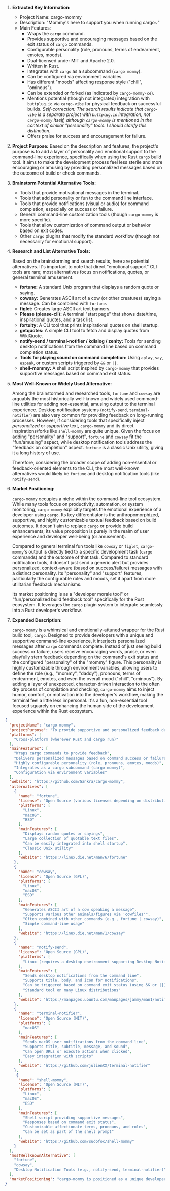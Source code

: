 1.  **Extracted Key Information:**
    *   Project Name: cargo-mommy
    *   Description: "Mommy's here to support you when running cargo~"
    *   Main Features:
        *   Wraps the `cargo` command.
        *   Provides supportive and encouraging messages based on the exit status of `cargo` commands.
        *   Configurable personality (role, pronouns, terms of endearment, emotes, moods).
        *   Dual-licensed under MIT and Apache 2.0.
        *   Written in Rust.
        *   Integrates with `cargo` as a subcommand (`cargo mommy`).
        *   Can be configured via environment variables.
        *   Has different "moods" affecting response style ("chill", "ominous").
        *   Can be extended or forked (as indicated by `cargo-mommy-ce`).
        *   Mentions potential (though not integrated) integration with `buttplug.io` via `cargo-vibe` for physical feedback on successful builds. *Self-correction: The search results indicate that `cargo-vibe` is a separate project with `buttplug.io` integration, not `cargo-mommy` itself, although `cargo-mommy` is mentioned in the context of similar "personality" tools. I should clarify this distinction.*
        *   Offers praise for success and encouragement for failure.

2.  **Project Purpose:**
    Based on the description and features, the project's purpose is to add a layer of personality and emotional support to the command-line experience, specifically when using the Rust `cargo` build tool. It aims to make the development process feel less sterile and more encouraging or amusing by providing personalized messages based on the outcome of build or check commands.

3.  **Brainstorm Potential Alternative Tools:**
    *   Tools that provide motivational messages in the terminal.
    *   Tools that add personality or fun to the command line interface.
    *   Tools that provide notifications (visual or audio) for command completion, especially on success or failure.
    *   General command-line customization tools (though `cargo-mommy` is more specific).
    *   Tools that allow customization of command output or behavior based on exit codes.
    *   Other `cargo` plugins that modify the standard workflow (though not necessarily for emotional support).

4.  **Research and List Alternative Tools:**

    Based on the brainstorming and search results, here are potential alternatives. It's important to note that direct "emotional support" CLI tools are rare; most alternatives focus on notifications, quotes, or general terminal amusement.

    *   **fortune:** A standard Unix program that displays a random quote or saying.
    *   **cowsay:** Generates ASCII art of a cow (or other creatures) saying a message. Can be combined with `fortune`.
    *   **figlet:** Creates large ASCII art text banners.
    *   **Please (please-cli):** A terminal "start page" that shows date/time, inspirational quotes, and a task list.
    *   **fortuity:** A CLI tool that prints inspirational quotes on shell startup.
    *   **getquotes:** A simple CLI tool to fetch and display quotes from WikiQuote.
    *   **notify-send / terminal-notifier / kdialog / zenity:** Tools for sending desktop notifications from the command line based on command completion status.
    *   **Tools for playing sound on command completion:** Using `aplay`, `say`, `espeak`, or custom scripts triggered by `&&` or `||`.
    *   **shell-mommy:** A shell script inspired by `cargo-mommy` that provides supportive messages based on command exit status.

5.  **Most Well-Known or Widely Used Alternative:**

    Among the brainstormed and researched tools, `fortune` and `cowsay` are arguably the most historically well-known and widely used command-line utilities for adding non-essential, amusing output to the terminal experience. Desktop notification systems (`notify-send`, `terminal-notifier`) are also very common for providing feedback on long-running processes. However, if considering tools that specifically inject *personalized* or *supportive* text, `cargo-mommy` and its direct inspirations/forks like `shell-mommy` are quite unique. Given the focus on adding "personality" and "support", `fortune` and `cowsay` fit the "fun/amusing" aspect, while desktop notification tools address the "feedback on completion" aspect. `fortune` is a classic Unix utility, giving it a long history of use.

    Therefore, considering the broader scope of adding non-essential or feedback-oriented elements to the CLI, the most well-known alternatives would likely be `fortune` and desktop notification tools (like `notify-send`).

6.  **Market Positioning:**

    `cargo-mommy` occupies a niche within the command-line tool ecosystem. While many tools focus on productivity, automation, or system monitoring, `cargo-mommy` explicitly targets the emotional experience of a developer using `cargo`. Its key differentiator is the anthropomorphized, supportive, and highly customizable textual feedback based on build outcomes. It doesn't aim to replace `cargo` or provide build enhancements; its value proposition is purely in the realm of user experience and developer well-being (or amusement).

    Compared to general terminal fun tools like `cowsay` or `figlet`, `cargo-mommy`'s output is directly tied to a specific development task (`cargo` commands) and the outcome of that task. Compared to standard notification tools, it doesn't just send a generic alert but provides personalized, context-aware (based on success/failure) messages with a distinct personality. Its "personality" and "support" features, particularly the configurable roles and moods, set it apart from more utilitarian feedback mechanisms.

    Its market positioning is as a "developer morale tool" or "fun/personalized build feedback tool" specifically for the Rust ecosystem. It leverages the `cargo` plugin system to integrate seamlessly into a Rust developer's workflow.

7.  **Expanded Description:**

    `cargo-mommy` is a whimsical and emotionally-attuned wrapper for the Rust build tool, `cargo`. Designed to provide developers with a unique and supportive command-line experience, it interjects personalized messages after `cargo` commands complete. Instead of just seeing build success or failure, users receive encouraging words, praise, or even playfully stern feedback depending on the command's exit status and the configured "personality" of the "mommy" figure. This personality is highly customizable through environment variables, allowing users to define the role (e.g., "mommy", "daddy"), pronouns, terms of endearment, emotes, and even the overall mood ("chill", "ominous"). By adding a layer of unexpected, character-driven interaction to the often dry process of compilation and checking, `cargo-mommy` aims to inject humor, comfort, or motivation into the developer's workflow, making the terminal feel a little less impersonal. It's a fun, non-essential tool focused squarely on enhancing the human side of the development experience within the Rust ecosystem.

```json
{
  "projectName": "cargo-mommy",
  "projectPurpose": "To provide supportive and personalized feedback during the use of the Rust cargo build tool, adding personality and emotional context to the command-line experience.",
  "platforms": [
    "Cross-platform (wherever Rust and cargo run)"
  ],
  "mainFeatures": [
    "Wraps cargo commands to provide feedback",
    "Delivers personalized messages based on command success or failure",
    "Highly configurable personality (role, pronouns, emotes, moods)",
    "Integrates as a cargo subcommand (cargo mommy)",
    "Configuration via environment variables"
  ],
  "website": "https://github.com/Gankra/cargo-mommy",
  "alternatives": [
    {
      "name": "fortune",
      "license": "Open Source (various licenses depending on distribution)",
      "platforms": [
        "Linux",
        "macOS",
        "BSD"
      ],
      "mainFeatures": [
        "Displays random quotes or sayings",
        "Large collection of quotable text files",
        "Can be easily integrated into shell startup",
        "Classic Unix utility"
      ],
      "website": "https://linux.die.net/man/6/fortune"
    },
    {
      "name": "cowsay",
      "license": "Open Source (GPL)",
      "platforms": [
        "Linux",
        "macOS",
        "BSD"
      ],
      "mainFeatures": [
        "Generates ASCII art of a cow speaking a message",
        "Supports various other animals/figures via 'cowfiles'",
        "Often combined with other commands (e.g., fortune | cowsay)",
        "Simple command-line usage"
      ],
      "website": "https://linux.die.net/man/1/cowsay"
    },
    {
      "name": "notify-send",
      "license": "Open Source (GPL)",
      "platforms": [
        "Linux (requires a desktop environment supporting Desktop Notifications Specification)"
      ],
      "mainFeatures": [
        "Sends desktop notifications from the command line",
        "Supports title, body, and icon for notifications",
        "Can be triggered based on command exit status (using && or ||)",
        "Standard tool on many Linux distributions"
      ],
      "website": "https://manpages.ubuntu.com/manpages/jammy/man1/notify-send.1.html"
    },
    {
      "name": "terminal-notifier",
      "license": "Open Source (MIT)",
      "platforms": [
        "macOS"
      ],
      "mainFeatures": [
        "Sends macOS user notifications from the command line",
        "Supports title, subtitle, message, and sound",
        "Can open URLs or execute actions when clicked",
        "Easy integration with scripts"
      ],
      "website": "https://github.com/julienXX/terminal-notifier"
    },
     {
      "name": "shell-mommy",
      "license": "Open Source (MIT)",
      "platforms": [
        "Linux",
        "macOS",
        "BSD"
      ],
      "mainFeatures": [
        "Shell script providing supportive messages",
        "Responses based on command exit status",
        "Customizable affectionate terms, pronouns, and roles",
        "Can be set as part of the shell prompt"
      ],
      "website": "https://github.com/sudofox/shell-mommy"
    }
  ],
  "mostWellKnownAlternative": [
    "fortune",
    "cowsay",
    "Desktop Notification Tools (e.g., notify-send, terminal-notifier)"
  ],
  "marketPositioning": "cargo-mommy is positioned as a unique developer morale tool within the Rust ecosystem. Unlike general terminal amusement tools (like fortune or cowsay) or standard build notification systems, it focuses on providing personalized, emotionally supportive, and highly customizable textual feedback tied directly to the outcome of Rust cargo commands. Its value lies in enhancing the developer's subjective experience by injecting personality and encouragement into the build process, rather than providing technical features or performance improvements."
}
```